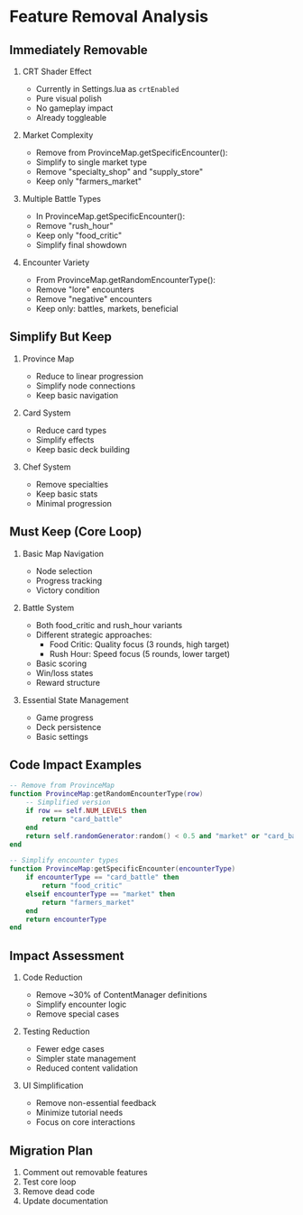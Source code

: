 # Feature Removal Analysis

## Immediately Removable
1. CRT Shader Effect
   - Currently in Settings.lua as `crtEnabled`
   - Pure visual polish
   - No gameplay impact
   - Already toggleable

2. Market Complexity
   - Remove from ProvinceMap.getSpecificEncounter():
   - Simplify to single market type
   - Remove "specialty_shop" and "supply_store"
   - Keep only "farmers_market"

3. Multiple Battle Types
   - In ProvinceMap.getSpecificEncounter():
   - Remove "rush_hour"
   - Keep only "food_critic"
   - Simplify final showdown

4. Encounter Variety
   - From ProvinceMap.getRandomEncounterType():
   - Remove "lore" encounters
   - Remove "negative" encounters
   - Keep only: battles, markets, beneficial

## Simplify But Keep
1. Province Map
   - Reduce to linear progression
   - Simplify node connections
   - Keep basic navigation

2. Card System
   - Reduce card types
   - Simplify effects
   - Keep basic deck building

3. Chef System
   - Remove specialties
   - Keep basic stats
   - Minimal progression

## Must Keep (Core Loop)
1. Basic Map Navigation
   - Node selection
   - Progress tracking
   - Victory condition

2. Battle System
   - Both food_critic and rush_hour variants
   - Different strategic approaches:
     * Food Critic: Quality focus (3 rounds, high target)
     * Rush Hour: Speed focus (5 rounds, lower target)
   - Basic scoring
   - Win/loss states
   - Reward structure

3. Essential State Management
   - Game progress
   - Deck persistence
   - Basic settings

## Code Impact Examples
```lua
-- Remove from ProvinceMap
function ProvinceMap:getRandomEncounterType(row)
    -- Simplified version
    if row == self.NUM_LEVELS then
        return "card_battle"
    end
    return self.randomGenerator:random() < 0.5 and "market" or "card_battle"
end

-- Simplify encounter types
function ProvinceMap:getSpecificEncounter(encounterType)
    if encounterType == "card_battle" then
        return "food_critic"
    elseif encounterType == "market" then
        return "farmers_market"
    end
    return encounterType
end
```

## Impact Assessment
1. Code Reduction
   - Remove ~30% of ContentManager definitions
   - Simplify encounter logic
   - Remove special cases

2. Testing Reduction
   - Fewer edge cases
   - Simpler state management
   - Reduced content validation

3. UI Simplification
   - Remove non-essential feedback
   - Minimize tutorial needs
   - Focus on core interactions

## Migration Plan
1. Comment out removable features
2. Test core loop
3. Remove dead code
4. Update documentation
